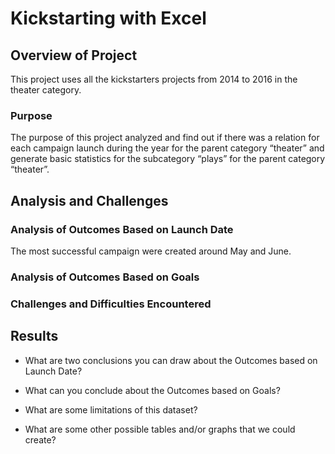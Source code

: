 # Kickstarting with Excel

## Overview of Project
This project uses all the kickstarters projects from 2014 to 2016 in the theater category.

### Purpose
The purpose of this project analyzed and find out if there was a relation for each campaign launch during the year for the parent category “theater” and generate basic statistics for the subcategory “plays” for the parent category “theater”.


## Analysis and Challenges

### Analysis of Outcomes Based on Launch Date
The most successful campaign were created around May and June.


### Analysis of Outcomes Based on Goals

### Challenges and Difficulties Encountered

## Results

- What are two conclusions you can draw about the Outcomes based on Launch Date?

- What can you conclude about the Outcomes based on Goals?

- What are some limitations of this dataset?

- What are some other possible tables and/or graphs that we could create?


